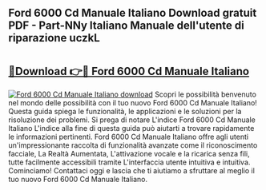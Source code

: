 ## Ford 6000 Cd Manuale Italiano Download gratuit PDF - Part-NNy Italiano Manuale dell'utente di riparazione uczkL

# <h2><a href="http://dfairrv.blite.top/?on=Ford+6000+Cd+Manuale+Italiano">🔗Download 👉🔴 Ford 6000 Cd Manuale Italiano</a></h2>

[![Ford 6000 Cd Manuale Italiano download](https://i.imgur.com/lujVjoI.png)](http://dfairrv.blite.top/?on=Ford+6000+Cd+Manuale+Italiano)
Scopri le possibilità benvenuto nel mondo delle possibilità con il tuo nuovo Ford 6000 Cd Manuale Italiano! Questa guida spiega le funzionalità, le applicazioni e le soluzioni per la risoluzione dei problemi. Si prega di notare L'indice Ford 6000 Cd Manuale Italiano L'indice alla fine di questa guida può aiutarti a trovare rapidamente le informazioni pertinenti. Ford 6000 Cd Manuale Italiano offre agli utenti un'impressionante raccolta di funzionalità avanzate come il riconoscimento facciale, La Realtà Aumentata, L'attivazione vocale e la ricarica senza fili, tutte facilmente accessibili tramite L'interfaccia utente intuitiva e intuitiva. Cominciamo! Contattaci oggi e lascia che ti aiutiamo a sfruttare al meglio il tuo nuovo Ford 6000 Cd Manuale Italiano.
